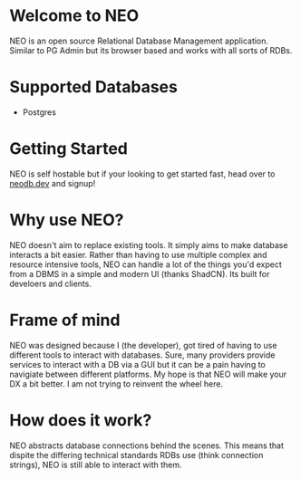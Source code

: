 # Welcome to NEO

NEO is an open source Relational Database Management application. Similar to PG Admin but its browser based and works with all sorts of RDBs.

# Supported Databases

- Postgres

# Getting Started

NEO is self hostable but if your looking to get started fast, head over to [neodb.dev](https://neodb.dev) and signup!

# Why use NEO?

NEO doesn't aim to replace existing tools. It simply aims to make database interacts a bit easier. Rather than having to use multiple complex and resource intensive tools, NEO can handle a lot of the things you'd expect from a DBMS in a simple and modern UI (thanks ShadCN). Its built for develoers and clients.

# Frame of mind

NEO was designed because I (the developer), got tired of having to use different tools to interact with databases. Sure, many providers provide services to interact with a DB via a GUI but it can be a pain having to navigiate between different platforms. My hope is that NEO will make your DX a bit better. I am not trying to reinvent the wheel here.

# How does it work?

NEO abstracts database connections behind the scenes. This means that dispite the differing technical standards RDBs use (think connection strings), NEO is still able to interact with them.
